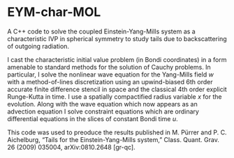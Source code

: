 # EYM-char-MOL
A C++ code to solve the coupled Einstein-Yang-Mills system as a characteristic IVP in spherical symmetry to study tails due to backscattering of outgoing radiation.

I cast the characteristic initial value problem (in Bondi coordinates) in a form amenable to standard methods for the solution of Cauchy problems. In particular, I solve the nonlinear wave equation for the Yang-Mills field $w$ with a method-of-lines discretization using an upwind-biased 6th order accurate finite difference stencil in space and the classical 4th order explicit Runge-Kutta in time. I use a spatially compactified radius variable $x$ for the evolution. Along with the wave equation which now appears as an advection equation I solve constraint equations which are ordinary differential equations in the slices of constant Bondi time $u$.

This code was used to preoduce the results published in M. Pürrer and P. C. Aichelburg, “Tails for the Einstein-Yang-Mills system,” Class. Quant. Grav. 26 (2009) 035004, arXiv:0810.2648 [gr-qc].



